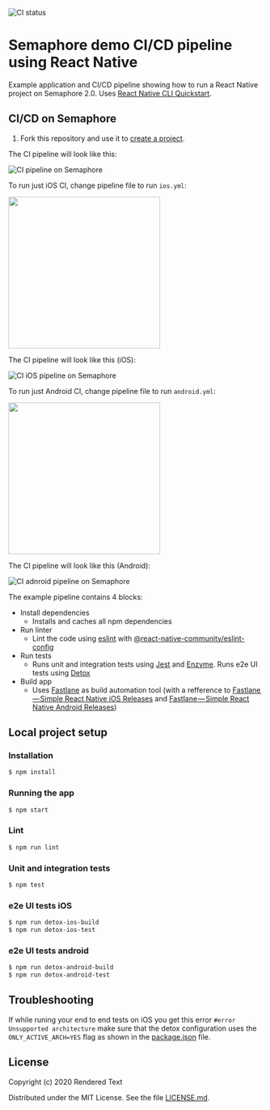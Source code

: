 ![CI status](https://semaphore-demos.semaphoreci.com/badges/semaphore-demo-react-native.svg)

# Semaphore demo CI/CD pipeline using React Native

Example application and CI/CD pipeline showing how to run a React Native project
on Semaphore 2.0. Uses [React Native CLI Quickstart](https://facebook.github.io/react-native/docs/getting-started.html).

## CI/CD on Semaphore

1. Fork this repository and use it to [create a
project](https://docs.semaphoreci.com/article/63-your-first-project).


The CI pipeline will look like this:

![CI pipeline on Semaphore](images/ci-pipeline.png)

To run just iOS CI, change pipeline file to run `ios.yml`:

<img src="images/pipeline-settings-ios.png" height="300px">

The CI pipeline will look like this (iOS):

![CI iOS pipeline on Semaphore](images/ci-pipeline-ios.png)

To run just Android CI, change pipeline file to run `android.yml`:

<img src="images/pipeline-settings.png" height="300px">

The CI pipeline will look like this (Android):

![CI adnroid pipeline on Semaphore](images/ci-pipeline-android.png)

The example pipeline contains 4 blocks:

 - Install dependencies
    -  Installs and caches all npm dependencies
 - Run linter
    - Lint the code using [eslint](https://eslint.org/) with [@react-native-community/eslint-config](https://www.npmjs.com/package/@react-native-community/eslint-config)
 - Run tests
    - Runs unit and integration tests using [Jest](https://jestjs.io/) and [Enzyme](https://airbnb.io/enzyme/). Runs e2e UI tests using [Detox](https://github.com/wix/Detox)
 - Build app
    - Uses [Fastlane](https://fastlane.tools) as build automation tool (with a refference to [Fastlane — Simple React Native iOS Releases](https://shift.infinite.red/simple-react-native-ios-releases-4c28bb53a97b) and [Fastlane — Simple React Native Android Releases](https://shift.infinite.red/simple-react-native-android-releases-319dc5e29605))

## Local project setup

### Installation

```bash
$ npm install
```

### Running the app

```bash
$ npm start
```

### Lint

```bash
$ npm run lint
```

### Unit and integration tests

```bash
$ npm test
```

### e2e UI tests iOS

```bash
$ npm run detox-ios-build
$ npm run detox-ios-test
```

### e2e UI tests android

```bash
$ npm run detox-android-build
$ npm run detox-android-test
```

## Troubleshooting

If while runing your end to end tests on iOS you get this error `#error Unsupported architecture` make sure that the detox configuration uses the `ONLY_ACTIVE_ARCH=YES` flag as shown in the [package.json](./package.json) file.

## License

Copyright (c) 2020 Rendered Text

Distributed under the MIT License. See the file [LICENSE.md](./LICENSE.md).

